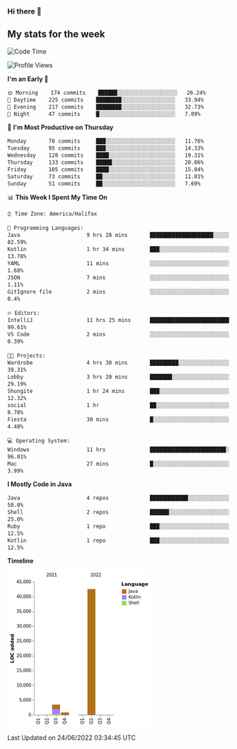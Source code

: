 ### Hi there 👋

## My stats for the week
<!--START_SECTION:waka-->
![Code Time](http://img.shields.io/badge/Code%20Time-188%20hrs%201%20min-blue)

![Profile Views](http://img.shields.io/badge/Profile%20Views-0-blue)

**I'm an Early 🐤** 

```text
🌞 Morning    174 commits    ██████░░░░░░░░░░░░░░░░░░░   26.24% 
🌆 Daytime    225 commits    ████████░░░░░░░░░░░░░░░░░   33.94% 
🌃 Evening    217 commits    ████████░░░░░░░░░░░░░░░░░   32.73% 
🌙 Night      47 commits     █░░░░░░░░░░░░░░░░░░░░░░░░   7.09%

```
📅 **I'm Most Productive on Thursday** 

```text
Monday       78 commits     ███░░░░░░░░░░░░░░░░░░░░░░   11.76% 
Tuesday      95 commits     ███░░░░░░░░░░░░░░░░░░░░░░   14.33% 
Wednesday    128 commits    ████░░░░░░░░░░░░░░░░░░░░░   19.31% 
Thursday     133 commits    █████░░░░░░░░░░░░░░░░░░░░   20.06% 
Friday       105 commits    ████░░░░░░░░░░░░░░░░░░░░░   15.84% 
Saturday     73 commits     ██░░░░░░░░░░░░░░░░░░░░░░░   11.01% 
Sunday       51 commits     ██░░░░░░░░░░░░░░░░░░░░░░░   7.69%

```


📊 **This Week I Spent My Time On** 

```text
⌚︎ Time Zone: America/Halifax

💬 Programming Languages: 
Java                     9 hrs 28 mins       ████████████████████░░░░░   82.59% 
Kotlin                   1 hr 34 mins        ███░░░░░░░░░░░░░░░░░░░░░░   13.78% 
YAML                     11 mins             ░░░░░░░░░░░░░░░░░░░░░░░░░   1.68% 
JSON                     7 mins              ░░░░░░░░░░░░░░░░░░░░░░░░░   1.11% 
GitIgnore file           2 mins              ░░░░░░░░░░░░░░░░░░░░░░░░░   0.4%

🔥 Editors: 
IntelliJ                 11 hrs 25 mins      █████████████████████████   99.61% 
VS Code                  2 mins              ░░░░░░░░░░░░░░░░░░░░░░░░░   0.39%

🐱‍💻 Projects: 
Wardrobe                 4 hrs 30 mins       █████████░░░░░░░░░░░░░░░░   39.31% 
Lobby                    3 hrs 20 mins       ███████░░░░░░░░░░░░░░░░░░   29.19% 
Shungite                 1 hr 24 mins        ███░░░░░░░░░░░░░░░░░░░░░░   12.32% 
social                   1 hr                ██░░░░░░░░░░░░░░░░░░░░░░░   8.78% 
Fiesta                   30 mins             █░░░░░░░░░░░░░░░░░░░░░░░░   4.48%

💻 Operating System: 
Windows                  11 hrs              ████████████████████████░   96.01% 
Mac                      27 mins             █░░░░░░░░░░░░░░░░░░░░░░░░   3.99%

```

**I Mostly Code in Java** 

```text
Java                     4 repos             ████████████░░░░░░░░░░░░░   50.0% 
Shell                    2 repos             ██████░░░░░░░░░░░░░░░░░░░   25.0% 
Ruby                     1 repo              ███░░░░░░░░░░░░░░░░░░░░░░   12.5% 
Kotlin                   1 repo              ███░░░░░░░░░░░░░░░░░░░░░░   12.5%

```


**Timeline**

![Chart not found](https://raw.githubusercontent.com/lyndseyy/lyndseyy/main/charts/bar_graph.png) 


 Last Updated on 24/06/2022 03:34:45 UTC
<!--END_SECTION:waka-->